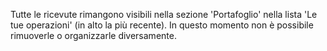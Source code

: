 Tutte le ricevute rimangono visibili nella sezione 'Portafoglio' nella lista 'Le tue operazioni' (in alto la più recente). In questo momento non è possibile rimuoverle o organizzarle diversamente.